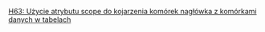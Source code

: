 [H63: Użycie atrybutu scope do kojarzenia komórek nagłówka z komórkami danych w tabelach](https://www.w3.org/WAI/WCAG22/Techniques/html/H63)